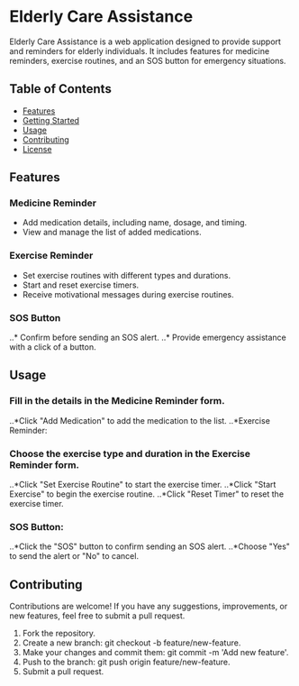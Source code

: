 # Elderly Care Assistance

Elderly Care Assistance is a web application designed to provide support and reminders for elderly individuals. It includes features for medicine reminders, exercise routines, and an SOS button for emergency situations.

## Table of Contents

- [Features](#features)
- [Getting Started](#getting-started)
- [Usage](#usage)
- [Contributing](#contributing)
- [License](#license)

## Features

### Medicine Reminder
- Add medication details, including name, dosage, and timing.
- View and manage the list of added medications.

### Exercise Reminder
- Set exercise routines with different types and durations.
- Start and reset exercise timers.
- Receive motivational messages during exercise routines.

### SOS Button
..* Confirm before sending an SOS alert.
..* Provide emergency assistance with a click of a button.

## Usage
### Fill in the details in the Medicine Reminder form.
..*Click "Add Medication" to add the medication to the list.
..*Exercise Reminder:

### Choose the exercise type and duration in the Exercise Reminder form.
..*Click "Set Exercise Routine" to start the exercise timer.
..*Click "Start Exercise" to begin the exercise routine.
..*Click "Reset Timer" to reset the exercise timer.

### SOS Button:
..*Click the "SOS" button to confirm sending an SOS alert.
..*Choose "Yes" to send the alert or "No" to cancel.

## Contributing
Contributions are welcome! If you have any suggestions, improvements, or new features, feel free to submit a pull request.

1. Fork the repository.
2. Create a new branch: git checkout -b feature/new-feature.
3. Make your changes and commit them: git commit -m 'Add new feature'.
4. Push to the branch: git push origin feature/new-feature.
5. Submit a pull request.

